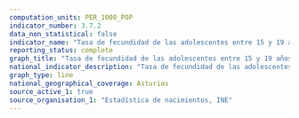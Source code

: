 ```yaml
---
computation_units: PER_1000_POP
indicator_number: 3.7.2
data_non_statistical: false
indicator_name: "Tasa de fecundidad de las adolescentes entre 15 y 19 años por cada 1.000 mujeres de ese grupo de edad"
reporting_status: complete
graph_title: "Tasa de fecundidad de las adolescentes entre 15 y 19 años por cada 1.000 mujeres de ese grupo de edad"
national_indicator_description: "Tasa de fecundidad de las adolescentes entre 15 y 19 años por cada 1.000 mujeres de ese grupo de edad"
graph_type: line
national_geographical_coverage: Asturias
source_active_1: true
source_organisation_1: "Estadística de nacimientos, INE"
---
```

